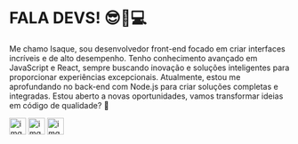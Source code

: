 # FALA DEVS! 😎📸💻

Me chamo Isaque, sou desenvolvedor front-end focado em criar interfaces incríveis e de alto desempenho. Tenho conhecimento avançado em JavaScript e React, sempre buscando inovação e soluções inteligentes para proporcionar experiências excepcionais. Atualmente, estou me aprofundando no back-end com Node.js para criar soluções completas e integradas. Estou aberto a novas oportunidades, vamos transformar ideias em código de qualidade? 🚀

<img src="https://p7.hiclipart.com/preview/410/100/57/web-development-html-responsive-web-design-logo-javascript-html-thumbnail.jpg" alt="img-HTML" width="30" />
<img src="https://cdn.worldvectorlogo.com/logos/css-3.svg" alt="img-HTML" width="30" />
<img src="https://www.freepnglogos.com/uploads/javascript/javascript-online-logo-for-website-0.png" alt="img-HTML" width="30" />
